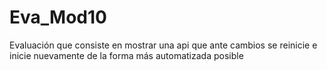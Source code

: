 # Eva_Mod10
Evaluación que consiste en mostrar una api que ante cambios se reinicie e inicie nuevamente de la forma más automatizada posible
